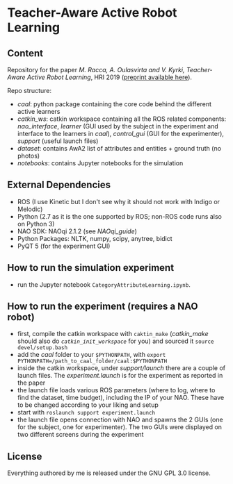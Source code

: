 # Teacher-Aware Active Robot Learning
## Content
Repository for the paper *M. Racca, A. Oulasvirta and V. Kyrki, Teacher-Aware Active Robot Learning*, HRI 2019 ([preprint available here](https://mattiaracca.files.wordpress.com/2018/12/hri19_cr_v2.pdf)).

Repo structure:
- *caal*: python package containing the core code behind the different active learners
- *catkin_ws*: catkin workspace containing all the ROS related components: *nao_interface*, *learner* (GUI used by the subject in the experiment and interface to the learners in *caal*), *control_gui* (GUI for the experimenter), *support* (useful launch files)
- *dataset*: contains AwA2 list of attributes and entities + ground truth (no photos)
- *notebooks*: contains Jupyter notebooks for the simulation

## External Dependencies
- ROS (I use Kinetic but I don't see why it should not work with Indigo or Melodic)
- Python (2.7 as it is the one supported by ROS; non-ROS code runs also on Python 3)
- NAO SDK: NAOqi 2.1.2 (see *NAOqi_guide*)
- Python Packages: NLTK, numpy, scipy, anytree, bidict
- PyQT 5 (for the experiment GUI)

## How to run the simulation experiment
- run the Jupyter notebook `CategoryAttributeLearning.ipynb`.

## How to run the experiment (requires a NAO robot)
- first, compile the catkin workspace with `caktin_make` (*catkin_make* should also do *`catkin_init_workspace`* for you) and sourced it `source devel/setup.bash`
- add the *caal* folder to your `$PYTHONPATH`, with `export PYTHONPATH=/path_to_caal_folder/caal:$PYTHONPATH`
- inside the catkin workspace, under *support/launch* there are a couple of launch files. The *experiment.launch* is for the experiment as reported in the paper
- the launch file loads various ROS parameters (where to log, where to find the dataset, time budget), including the IP of your NAO. These have to be changed according to your liking and setup
- start with `roslaunch support experiment.launch`
- the launch file opens connection with NAO and spawns the 2 GUIs (one for the subject, one for experimenter). The two GUIs were displayed on two different screens during the experiment

## License
Everything authored by me is released under the GNU GPL 3.0 license.
